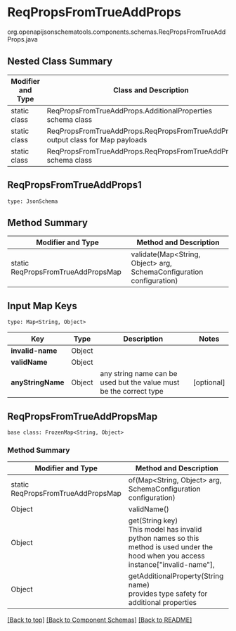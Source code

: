# ReqPropsFromTrueAddProps
org.openapijsonschematools.components.schemas.ReqPropsFromTrueAddProps.java

## Nested Class Summary
| Modifier and Type | Class and Description |
| ----------------- | ---------------------- |
| static class | ReqPropsFromTrueAddProps.AdditionalProperties<br> schema class |
| static class | ReqPropsFromTrueAddProps.ReqPropsFromTrueAddPropsMap<br> output class for Map payloads |
| static class | ReqPropsFromTrueAddProps.ReqPropsFromTrueAddProps1<br> schema class |

## ReqPropsFromTrueAddProps1
```
type: JsonSchema
```

## Method Summary
| Modifier and Type | Method and Description |
| ----------------- | ---------------------- |
| static ReqPropsFromTrueAddPropsMap | validate(Map<String, Object> arg, SchemaConfiguration configuration) |

## Input Map Keys
```
type: Map<String, Object>
```
Key | Type |  Description | Notes
------------ | ------------- | ------------- | -------------
**invalid-name** | Object |  |
**validName** | Object |  |
**anyStringName** | Object | any string name can be used but the value must be the correct type | [optional]

## ReqPropsFromTrueAddPropsMap
```
base class: FrozenMap<String, Object>
```

### Method Summary
| Modifier and Type | Method and Description |
| ----------------- | ---------------------- |
| static ReqPropsFromTrueAddPropsMap | of(Map<String, Object> arg, SchemaConfiguration configuration) |
| Object | validName()<br> |
| Object | get(String key)<br>This model has invalid python names so this method is used under the hood when you access instance["invalid-name"],  |
| Object | getAdditionalProperty(String name)<br>provides type safety for additional properties |

[[Back to top]](#top) [[Back to Component Schemas]](../../../README.md#Component-Schemas) [[Back to README]](../../../README.md)
